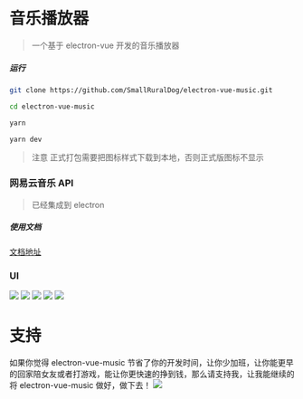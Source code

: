 # 音乐播放器

> 一个基于 electron-vue 开发的音乐播放器


##### 运行

``` bash
git clone https://github.com/SmallRuralDog/electron-vue-music.git

cd electron-vue-music

yarn

yarn dev

```
>注意 正式打包需要把图标样式下载到本地，否则正式版图标不显示

### 网易云音乐 API


> 已经集成到 electron  

##### 使用文档

[文档地址](https://binaryify.github.io/NeteaseCloudMusicApi)


### UI

![](https://i.loli.net/2018/07/23/5b55923480eac.png)
![](https://i.loli.net/2018/07/23/5b5592342f330.png)
![](https://i.loli.net/2018/07/23/5b559233da730.png)
![](https://i.loli.net/2018/07/23/5b5592333d294.png)
![](https://i.loli.net/2018/07/23/5b5592337750c.png)

# 支持

如果你觉得 electron-vue-music 节省了你的开发时间，让你少加班，让你能更早的回家陪女友或者打游戏，能让你更快速的挣到钱，那么请支持我，让我能继续的将 electron-vue-music 做好，做下去！
![](https://raw.githubusercontent.com/SmallRuralDog/laravel-vue-admin/master/docs/README.assets/image-20200313112129545.png)
